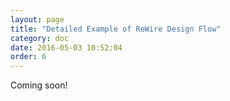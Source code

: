 ```yaml
---
layout: page
title: "Detailed Example of ReWire Design Flow"
category: doc
date: 2016-05-03 10:52:04
order: 6
---
```



Coming soon!